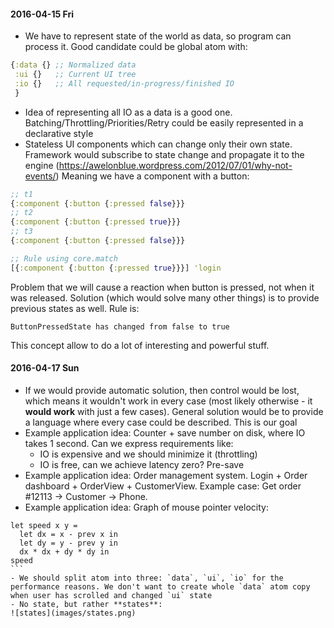 #### 2016-04-15 Fri

- We have to represent state of the world as data, so program can process it. Good candidate could be global atom with:
``` clojure
{:data {} ;; Normalized data
 :ui {}   ;; Current UI tree
 :io {}   ;; All requested/in-progress/finished IO
 }
 ```

 - Idea of representing all IO as a data is a good one. Batching/Throttling/Priorities/Retry could be easily represented in a declarative style
 - Stateless UI components which can change only their own state. Framework would subscribe to state change and propagate it to the engine (https://awelonblue.wordpress.com/2012/07/01/why-not-events/) Meaning we have a component with a button:

``` clojure
;; t1
{:component {:button {:pressed false}}}
;; t2
{:component {:button {:pressed true}}}
;; t3
{:component {:button {:pressed false}}}

;; Rule using core.match
[{:component {:button {:pressed true}}}] 'login
```
Problem that we will cause a reaction when button is pressed, not when it was released. Solution (which would solve many other things) is to provide previous states as well. Rule is:
```
ButtonPressedState has changed from false to true
```
This concept allow to do a lot of interesting and powerful stuff.

#### 2016-04-17 Sun

- If we would provide automatic solution, then control would be lost, which means it wouldn't work in every case (most likely otherwise - it **would work** with just a few cases). General solution would be to provide a language where every case could be described. This is our goal
- Example application idea: Counter + save number on disk, where IO takes 1 second. Can we express requirements like:
  - IO is expensive and we should minimize it (throttling)
  - IO is free, can we achieve latency zero? Pre-save
- Example application idea: Order management system. Login + Order dashboard + OrderView + CustomerView. Example case: Get order #12113 -> Customer -> Phone.
- Example application idea: Graph of mouse pointer velocity:
```` F#
let speed x y =
  let dx = x - prev x in
  let dy = y - prev y in
  dx * dx + dy * dy in
speed
```
- We should split atom into three: `data`, `ui`, `io` for the performance reasons. We don't want to create whole `data` atom copy when user has scrolled and changed `ui` state
- No state, but rather **states**:
![states](images/states.png)
